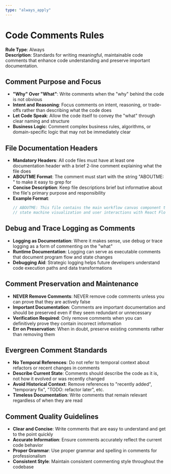 ```yaml
---
type: "always_apply"
---
```


# Code Comments Rules

**Rule Type**: Always  
**Description**: Standards for writing meaningful, maintainable code comments that enhance code understanding and preserve important documentation.

## Comment Purpose and Focus

- **"Why" Over "What"**: Write comments when the "why" behind the code is not obvious
- **Intent and Reasoning**: Focus comments on intent, reasoning, or trade-offs rather than describing what the code does
- **Let Code Speak**: Allow the code itself to convey the "what" through clear naming and structure
- **Business Logic**: Comment complex business rules, algorithms, or domain-specific logic that may not be immediately clear

## File Documentation Headers

- **Mandatory Headers**: All code files must have at least one documentation header with a brief 2-line comment explaining what the file does
- **ABOUTME Format**: The comment must start with the string "ABOUTME: " to make it easy to grep for
- **Concise Description**: Keep file descriptions brief but informative about the file's primary purpose and responsibility
- **Example Format**:
  ```typescript
  // ABOUTME: This file contains the main workflow canvas component that handles
  // state machine visualization and user interactions with React Flow.
  ```

## Debug and Trace Logging as Comments

- **Logging as Documentation**: Where it makes sense, use debug or trace logging as a form of commenting on the "what"
- **Runtime Documentation**: Logging can serve as executable comments that document program flow and state changes
- **Debugging Aid**: Strategic logging helps future developers understand code execution paths and data transformations

## Comment Preservation and Maintenance

- **NEVER Remove Comments**: NEVER remove code comments unless you can prove that they are actively false
- **Important Documentation**: Comments are important documentation and should be preserved even if they seem redundant or unnecessary
- **Verification Required**: Only remove comments when you can definitively prove they contain incorrect information
- **Err on Preservation**: When in doubt, preserve existing comments rather than removing them

## Evergreen Comment Standards

- **No Temporal References**: Do not refer to temporal context about refactors or recent changes in comments
- **Describe Current State**: Comments should describe the code as it is, not how it evolved or was recently changed
- **Avoid Historical Context**: Remove references to "recently added", "temporary fix", "TODO: refactor later", etc.
- **Timeless Documentation**: Write comments that remain relevant regardless of when they are read

## Comment Quality Guidelines

- **Clear and Concise**: Write comments that are easy to understand and get to the point quickly
- **Accurate Information**: Ensure comments accurately reflect the current code behavior
- **Proper Grammar**: Use proper grammar and spelling in comments for professionalism
- **Consistent Style**: Maintain consistent commenting style throughout the codebase
